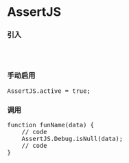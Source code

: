 # AssertJS

### 引入
<pre>
<script src="assert.js"></script>
</pre>

### 手动启用
<pre>
AssertJS.active = true;
</pre>

### 调用
<pre>
function funName(data) {
    // code
    AssertJS.Debug.isNull(data);
    // code
}
</pre>

